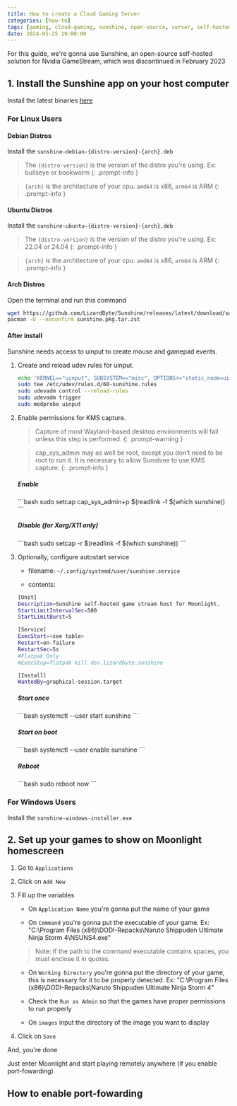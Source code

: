 ```yaml
---
title: How to create a Cloud Gaming Server
categories: [how-to]
tags: [gaming, cloud-gaming, sunshine, open-source, server, self-hosted]
date: 2024-05-25 19:00:00
---
```


For this guide, we're gonna use Sunshine, an open-source self-hosted solution for Nvidia GameStream, which was discontinued in February 2023

## 1. Install the Sunshine app on your host computer

Install the latest binaries <a href="https://github.com/LizardByte/Sunshine/releases/latest" target="_blank">here</a>

### For Linux Users

#### Debian Distros

Install the `sunshine-debian-{distro-version}-{arch}.deb`

> The `{distro-version}` is the version of the distro you're using. Ex: bullseye or bookworm
{: .prompt-info }

> `{arch}` is the architecture of your cpu. `amd64` is x86, `arm64` is ARM
{: .prompt-info }

#### Ubuntu Distros

Install the `sunshine-ubuntu-{distro-version}-{arch}.deb`

> The `{distro-version}` is the version of the distro you're using. Ex: 22.04 or 24.04
{: .prompt-info }

> `{arch}` is the architecture of your cpu. `amd64` is x86, `arm64` is ARM
{: .prompt-info }

#### Arch Distros

Open the terminal and run this command

```bash
wget https://github.com/LizardByte/Sunshine/releases/latest/download/sunshine.pkg.tar.zst
pacman -U --noconfirm sunshine.pkg.tar.zst
```

#### After install

Sunshine needs access to uinput to create mouse and gamepad events.

1. Create and reload udev rules for uinput.

    ```bash
    echo 'KERNEL=="uinput", SUBSYSTEM=="misc", OPTIONS+="static_node=uinput", TAG+="uaccess"' | \
    sudo tee /etc/udev/rules.d/60-sunshine.rules
    sudo udevadm control --reload-rules
    sudo udevadm trigger
    sudo modprobe uinput
    ```

2. Enable permissions for KMS capture.

    > Capture of most Wayland-based desktop environments will fail unless this step is performed.
    {: .prompt-warning }

    > cap_sys_admin may as well be root, except you don’t need to be root to run it. It is necessary to allow Sunshine to use KMS capture.
    {: .prompt-info }

    <h5> Enable </h5>
    ```bash
    sudo setcap cap_sys_admin+p $(readlink -f $(which sunshine))
    ```

    <h5> Disable (for Xorg/X11 only) </h5>
    ```bash
    sudo setcap -r $(readlink -f $(which sunshine))
    ```

3. Optionally, configure autostart service

    - filename: `~/.config/systemd/user/sunshine.service`

    - contents:

    ```bash
    [Unit]
    Description=Sunshine self-hosted game stream host for Moonlight.
    StartLimitIntervalSec=500
    StartLimitBurst=5

    [Service]
    ExecStart=<see table>
    Restart=on-failure
    RestartSec=5s
    #Flatpak Only
    #ExecStop=flatpak kill dev.lizardbyte.sunshine

    [Install]
    WantedBy=graphical-session.target
    ```

    <h5> Start once </h5>
    ```bash
    systemctl --user start sunshine
    ```

    <h5> Start on boot </h5>
    ```bash
    systemctl --user enable sunshine
    ```

    <h5> Reboot </h5>
    ```bash
    sudo reboot now
    ```

### For Windows Users

Install the `sunshine-windows-installer.exe`

## 2. Set up your games to show on Moonlight homescreen

1. Go to `Applications`

2. Click on `Add New`

3. Fill up the variables
    - On `Application Name` you're gonna put the name of your game
    
    - On `Command` you're gonna put the executable of your game. Ex: "C:\Program Files (x86)\DODI-Repacks\Naruto Shippuden Ultimate Ninja Storm 4\NSUNS4.exe"

    > Note: If the path to the command executable contains spaces, you must enclose it in quotes.

    - On `Working Directory` you're gonna put the directory of your game, this is necessary for it to be properly detected. Ex: "C:\Program Files (x86)\DODI-Repacks\Naruto Shippuden Ultimate Ninja Storm 4"
    
    - Check the `Run as Admin` so that the games have proper permissions to run properly

    - On `images` input the directory of the image you want to display

4. Click on `Save`

And, you're done

Just enter Moonlight and start playing remotely anywhere (if you enable port-fowarding)

## How to enable port-fowarding
